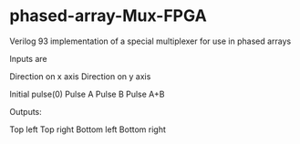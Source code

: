 # phased-array-Mux-FPGA
Verilog 93 implementation of a special multiplexer for use in phased arrays 

Inputs are

Direction on x axis
Direction on y axis 

Initial pulse(0)
Pulse A
Pulse B
Pulse A+B


Outputs:

Top left 
Top right 
Bottom left
Bottom right
